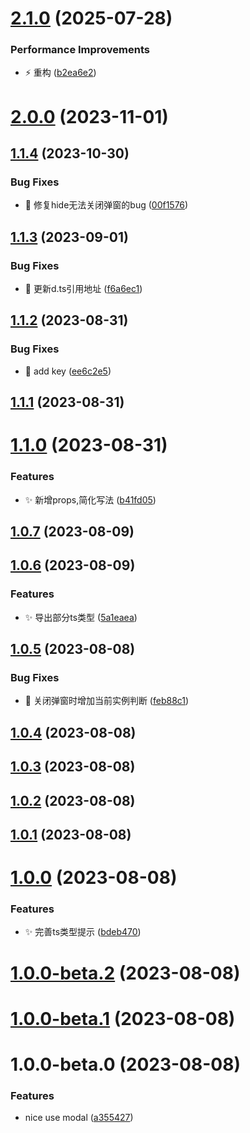 

# [2.1.0](https://github.com/Mrcxt/nice-use-modal/compare/v2.0.0...v2.1.0) (2025-07-28)


### Performance Improvements

* ⚡️ 重构 ([b2ea6e2](https://github.com/Mrcxt/nice-use-modal/commit/b2ea6e2b25a01be62c62f102f849f403192c9534))

# [2.0.0](https://github.com/Mrcxt/nice-use-modal/compare/v1.1.4...v2.0.0) (2023-11-01)

## [1.1.4](https://github.com/Mrcxt/nice-use-modal/compare/v1.1.3...v1.1.4) (2023-10-30)


### Bug Fixes

* 🐛 修复hide无法关闭弹窗的bug ([00f1576](https://github.com/Mrcxt/nice-use-modal/commit/00f157610fb8a3be7a63cb88903d1d3c61973d20))

## [1.1.3](https://github.com/Mrcxt/nice-use-modal/compare/v1.1.2...v1.1.3) (2023-09-01)


### Bug Fixes

* 🐛 更新d.ts引用地址 ([f6a6ec1](https://github.com/Mrcxt/nice-use-modal/commit/f6a6ec17ea4ae57ec753b270aa82c1107dfca1ff))

## [1.1.2](https://github.com/Mrcxt/nice-use-modal/compare/v1.1.1...v1.1.2) (2023-08-31)


### Bug Fixes

* 🐛 add key ([ee6c2e5](https://github.com/Mrcxt/nice-use-modal/commit/ee6c2e5813e30a95314eac0691c45cbe680c4f9f))

## [1.1.1](https://github.com/Mrcxt/nice-use-modal/compare/v1.1.0...v1.1.1) (2023-08-31)

# [1.1.0](https://github.com/Mrcxt/nice-use-modal/compare/v1.0.7...v1.1.0) (2023-08-31)


### Features

* ✨ 新增props,简化写法 ([b41fd05](https://github.com/Mrcxt/nice-use-modal/commit/b41fd05549bd2b8e4ea0f8c3803826615d800ecb))

## [1.0.7](https://github.com/Mrcxt/nice-use-modal/compare/v1.0.6...v1.0.7) (2023-08-09)

## [1.0.6](https://github.com/Mrcxt/nice-use-modal/compare/v1.0.5...v1.0.6) (2023-08-09)


### Features

* ✨ 导出部分ts类型 ([5a1eaea](https://github.com/Mrcxt/nice-use-modal/commit/5a1eaea6087cbb2884ac85b1f28afb3e755ffcb2))

## [1.0.5](https://github.com/Mrcxt/nice-use-modal/compare/v1.0.4...v1.0.5) (2023-08-08)


### Bug Fixes

* 🐛 关闭弹窗时增加当前实例判断 ([feb88c1](https://github.com/Mrcxt/nice-use-modal/commit/feb88c186266192fc4788efbf0e827aa716aab43))

## [1.0.4](https://github.com/Mrcxt/nice-use-modal/compare/v1.0.3...v1.0.4) (2023-08-08)

## [1.0.3](https://github.com/Mrcxt/nice-use-modal/compare/v1.0.2...v1.0.3) (2023-08-08)

## [1.0.2](https://github.com/Mrcxt/nice-use-modal/compare/v1.0.1...v1.0.2) (2023-08-08)

## [1.0.1](https://github.com/Mrcxt/nice-use-modal/compare/v1.0.0...v1.0.1) (2023-08-08)

# [1.0.0](https://github.com/Mrcxt/nice-use-modal/compare/v1.0.0-beta.2...v1.0.0) (2023-08-08)


### Features

* ✨ 完善ts类型提示 ([bdeb470](https://github.com/Mrcxt/nice-use-modal/commit/bdeb470f220e628463a502cfdd2260995678b4a2))

# [1.0.0-beta.2](https://github.com/Mrcxt/nice-use-modal/compare/v1.0.0-beta.1...v1.0.0-beta.2) (2023-08-08)

# [1.0.0-beta.1](https://github.com/Mrcxt/nice-use-modal/compare/v1.0.0-beta.0...v1.0.0-beta.1) (2023-08-08)

# 1.0.0-beta.0 (2023-08-08)


### Features

* nice use modal ([a355427](https://github.com/Mrcxt/nice-use-modal/commit/a355427b215559aadf073d6c28eef144baae69f2))
